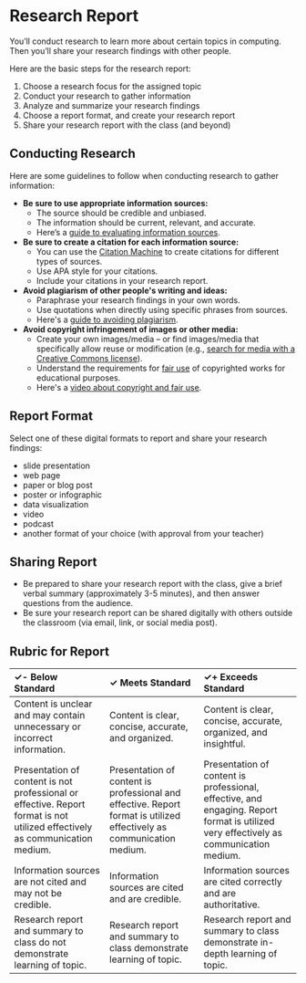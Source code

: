 # Research Report

You’ll conduct research to learn more about certain topics in computing. Then you’ll share your research findings with other people.

Here are the basic steps for the research report:

1. Choose a research focus for the assigned topic
2. Conduct your research to gather information
3. Analyze and summarize your research findings
4. Choose a report format, and create your research report
5. Share your research report with the class \(and beyond\)

## Conducting Research

Here are some guidelines to follow when conducting research to gather information:

* **Be sure to use appropriate information sources:**
  * The source should be credible and unbiased.
  * The information should be current, relevant, and accurate.
  * Here’s a [guide to evaluating information sources](https://tacomacc.libguides.com/c.php?g=373171&p=2522785).
* **Be sure to create a citation for each information source:**
  * You can use the [Citation Machine](http://www.citationmachine.net/apa/cite-a-website) to create citations for different types of sources.
  * Use APA style for your citations.
  * Include your citations in your research report.
* **Avoid plagiarism of other people's writing and ideas:**
  * Paraphrase your research findings in your own words.
  * Use quotations when directly using specific phrases from sources.
  * Here's a [guide to avoiding plagiarism](https://writing.wisc.edu/Handbook/QPA_plagiarism.html).
* **Avoid copyright infringement of images or other media:**
  * Create your own images/media – or find images/media that specifically allow reuse or modification \(e.g., [search for media with a Creative Commons license](https://search.creativecommons.org/)\).
  * Understand the requirements for [fair use](https://owl.purdue.edu/owl/research_and_citation/using_research/strategies_for_fair_use.html) of copyrighted works for educational purposes.
  * Here's a [video about copyright and fair use](https://www.commonsense.org/education/videos/copyright-and-fair-use-animation).

## **Report Format**

Select one of these digital formats to report and share your research findings:

* slide presentation
* web page
* paper or blog post
* poster or infographic
* data visualization
* video
* podcast
* another format of your choice \(with approval from your teacher\)

## Sharing Report

* Be prepared to share your research report with the class, give a brief verbal summary \(approximately 3-5 minutes\), and then answer questions from the audience.
* Be sure your research report can be shared digitally with others outside the classroom \(via email, link, or social media post\).

## Rubric for Report

| **✓- Below Standard** | **✓ Meets Standard** | **✓+ Exceeds Standard** |
| :--- | :--- | :--- |
| Content is unclear and may contain unnecessary or incorrect information. | Content is clear, concise, accurate, and organized. | Content is clear, concise, accurate, organized, and insightful. |
| Presentation of content is not professional or effective. Report format is not utilized effectively as communication medium. | Presentation of content is professional and effective. Report format is utilized effectively as communication medium. | Presentation of content is professional, effective, and engaging. Report format is utilized very effectively as communication medium. |
| Information sources are not cited and may not be credible. | Information sources are cited and are credible. | Information sources are cited correctly and are authoritative. |
| Research report and summary to class do not demonstrate learning of topic. | Research report and summary to class demonstrate learning of topic. | Research report and summary to class demonstrate in-depth learning of topic. |

